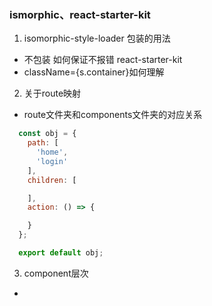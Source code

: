 ### ismorphic、react-starter-kit
1. isomorphic-style-loader 包装的用法
  + 不包装 如何保证不报错 react-starter-kit
  + className={s.container}如何理解

2. 关于route映射
  + route文件夹和components文件夹的对应关系
```js
  const obj = {
    path: [
      'home',
      'login'
    ],
    children: [

    ],
    action: () => {

    }
  };

  export default obj;
```

3. component层次
  +
